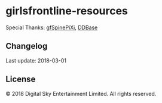 # girlsfrontline-resources
Special Thanks: [gfSpinePiXi](https://github.com/cullus/gfSpinePiXi), [DDBase](http://ddb.kirsi.moe/)

## Changelog
Last update: 2018-03-01

## License
© 2018 Digital Sky Entertainment Limited. All rights reserved.
